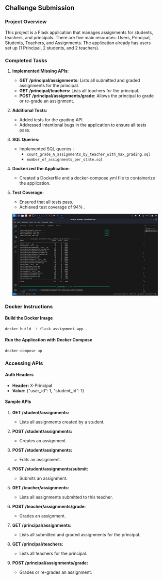 ## Challenge Submission

### Project Overview

This project is a Flask application that manages assignments for students, teachers, and principals. There are five main resources: Users, Principal, Students, Teachers, and Assignments. The application already has users set up (1 Principal, 2 students, and 2 teachers).

### Completed Tasks

1. **Implemented Missing APIs:**
   - **GET /principal/assignments:** Lists all submitted and graded assignments for the principal.
   - **GET /principal/teachers:** Lists all teachers for the principal.
   - **POST /principal/assignments/grade:** Allows the principal to grade or re-grade an assignment.

2. **Additional Tests:**
   - Added tests for the grading API.
   - Addressed intentional bugs in the application to ensure all tests pass.

3. **SQL Queries:**
   - Implemented SQL queries :
     - `count_grade_A_assignments_by_teacher_with_max_grading.sql`
     - `number_of_assignments_per_state.sql`

4. **Dockerized the Application:**
   - Created a Dockerfile and a docker-compose.yml file to containerize the application.

5. **Test Coverage:**
   - Ensured that all tests pass.
   - Achieved test coverage of 94% .


   ![Alt text](screenshots/test-coverage.png?raw=true "Optional Title")

### Docker Instructions

#### Build the Docker Image

```bash
docker build -t flask-assignment-app .
```

#### Run the Application with Docker Compose

```bash
docker-compose up
```

### Accessing APIs

#### Auth Headers

- **Header:** X-Principal
- **Value:** {"user_id": 1, "student_id": 1}

#### Sample APIs

1. **GET /student/assignments:**
   - Lists all assignments created by a student.

2. **POST /student/assignments:**
   - Creates an assignment.

3. **POST /student/assignments:**
   - Edits an assignment.

4. **POST /student/assignments/submit:**
   - Submits an assignment.

5. **GET /teacher/assignments:**
   - Lists all assignments submitted to this teacher.

6. **POST /teacher/assignments/grade:**
   - Grades an assignment.

7. **GET /principal/assignments:**
   - Lists all submitted and graded assignments for the principal.

8. **GET /principal/teachers:**
   - Lists all teachers for the principal.

9. **POST /principal/assignments/grade:**
   - Grades or re-grades an assignment.

